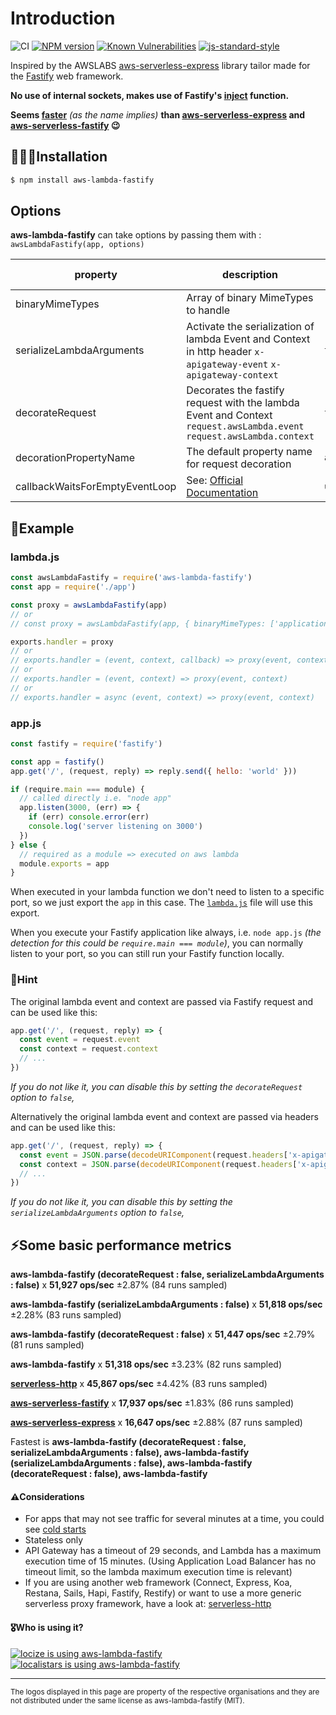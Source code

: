 # Introduction

![CI](https://github.com/fastify/aws-lambda-fastify/workflows/CI/badge.svg)
[![NPM version](https://img.shields.io/npm/v/aws-lambda-fastify.svg?style=flat)](https://www.npmjs.com/package/aws-lambda-fastify)
[![Known Vulnerabilities](https://snyk.io/test/github/fastify/aws-lambda-fastify/badge.svg)](https://snyk.io/test/github/fastify/aws-lambda-fastify)
[![js-standard-style](https://img.shields.io/badge/code%20style-standard-brightgreen.svg?style=flat)](https://standardjs.com/)

Inspired by the AWSLABS [aws-serverless-express](https://github.com/awslabs/aws-serverless-express) library tailor made for the [Fastify](https://www.fastify.io/) web framework.

**No use of internal sockets, makes use of Fastify's [inject](https://www.fastify.io/docs/latest/Testing/#testing-with-http-injection) function.**

**Seems [faster](https://github.com/fastify/aws-lambda-fastify#some-basic-performance-metrics)** *(as the name implies)* **than [aws-serverless-express](https://github.com/awslabs/aws-serverless-express) and [aws-serverless-fastify](https://github.com/benMain/aws-serverless-fastify) 😉**

## 👨🏻‍💻Installation

```bash
$ npm install aws-lambda-fastify
```

## Options

**aws-lambda-fastify** can take options by passing them with : `awsLambdaFastify(app, options)`

| property                       | description                                                                                                                          | default value |
| ------------------------------ | ------------------------------------------------------------------------------------------------------------------------------------ | ------------- |
| binaryMimeTypes                | Array of binary MimeTypes to handle                                                                                                  | `[]`          |
| serializeLambdaArguments       | Activate the serialization of lambda Event and Context in http header `x-apigateway-event` `x-apigateway-context`                    | `true`        |
| decorateRequest       | Decorates the fastify request with the lambda Event and Context `request.awsLambda.event` `request.awsLambda.context`                    | `true`        |
| decorationPropertyName       | The default property name for request decoration                    | `awsLambda`        |
| callbackWaitsForEmptyEventLoop | See: [Official Documentation](https://docs.aws.amazon.com/lambda/latest/dg/nodejs-context.html#nodejs-prog-model-context-properties) | `undefined`   |

## 📖Example

### lambda.js

```js
const awsLambdaFastify = require('aws-lambda-fastify')
const app = require('./app')

const proxy = awsLambdaFastify(app)
// or
// const proxy = awsLambdaFastify(app, { binaryMimeTypes: ['application/octet-stream'], serializeLambdaArguments: false /* default is true */ })

exports.handler = proxy
// or
// exports.handler = (event, context, callback) => proxy(event, context, callback)
// or
// exports.handler = (event, context) => proxy(event, context)
// or
// exports.handler = async (event, context) => proxy(event, context)
```

### app.js

```js
const fastify = require('fastify')

const app = fastify()
app.get('/', (request, reply) => reply.send({ hello: 'world' }))

if (require.main === module) {
  // called directly i.e. "node app"
  app.listen(3000, (err) => {
    if (err) console.error(err)
    console.log('server listening on 3000')
  })
} else {
  // required as a module => executed on aws lambda
  module.exports = app
}
```

When executed in your lambda function we don't need to listen to a specific port,
so we just export the `app` in this case.
The [`lambda.js`](https://github.com/fastify/aws-lambda-fastify#lambdajs) file will use this export.

When you execute your Fastify application like always,
i.e. `node app.js` *(the detection for this could be `require.main === module`)*,
you can normally listen to your port, so you can still run your Fastify function locally.

### 📣Hint

The original lambda event and context are passed via Fastify request and can be used like this:

```js
app.get('/', (request, reply) => {
  const event = request.event
  const context = request.context
  // ...
})
```
*If you do not like it, you can disable this by setting the `decorateRequest` option to `false`,*


Alternatively the original lambda event and context are passed via headers and can be used like this:

```js
app.get('/', (request, reply) => {
  const event = JSON.parse(decodeURIComponent(request.headers['x-apigateway-event']))
  const context = JSON.parse(decodeURIComponent(request.headers['x-apigateway-context']))
  // ...
})
```
*If you do not like it, you can disable this by setting the `serializeLambdaArguments` option to `false`,*

## ⚡️Some basic performance metrics

**aws-lambda-fastify (decorateRequest : false, serializeLambdaArguments : false)** x **51,927 ops/sec** ±2.87% (84 runs sampled)

**aws-lambda-fastify (serializeLambdaArguments : false)** x **51,818 ops/sec** ±2.28% (83 runs sampled)

**aws-lambda-fastify (decorateRequest : false)** x **51,447 ops/sec** ±2.79% (81 runs sampled)

**aws-lambda-fastify** x **51,318 ops/sec** ±3.23% (82 runs sampled)

**[serverless-http](https://github.com/dougmoscrop/serverless-http)** x **45,867 ops/sec** ±4.42% (83 runs sampled)

**[aws-serverless-fastify](https://github.com/benMain/aws-serverless-fastify)** x **17,937 ops/sec** ±1.83% (86 runs sampled)

**[aws-serverless-express](https://github.com/awslabs/aws-serverless-express)** x **16,647 ops/sec** ±2.88% (87 runs sampled)

Fastest is **aws-lambda-fastify (decorateRequest : false, serializeLambdaArguments : false), aws-lambda-fastify (serializeLambdaArguments : false), aws-lambda-fastify (decorateRequest : false), aws-lambda-fastify**

#### ⚠️Considerations

 - For apps that may not see traffic for several minutes at a time, you could see [cold starts](https://aws.amazon.com/blogs/compute/container-reuse-in-lambda/)
 - Stateless only
 - API Gateway has a timeout of 29 seconds, and Lambda has a maximum execution time of 15 minutes. (Using Application Load Balancer has no timeout limit, so the lambda maximum execution time is relevant)
 - If you are using another web framework (Connect, Express, Koa, Restana, Sails, Hapi, Fastify, Restify) or want to use a more generic serverless proxy framework, have a look at: [serverless-http](https://github.com/dougmoscrop/serverless-http)


#### 🎖Who is using it?

<a href="https://locize.com" target="_blank" rel="nofollow">
  <img style="max-height: 80px;" src="https://raw.githubusercontent.com/fastify/aws-lambda-fastify/master/images/logos/locize.png" alt="locize is using aws-lambda-fastify"/>
</a>
<br />
<a href="https://localistars.com" target="_blank" rel="nofollow">
  <img style="max-height: 80px;" src="https://raw.githubusercontent.com/fastify/aws-lambda-fastify/master/images/logos/localistars.png" alt="localistars is using aws-lambda-fastify"/>
</a>

---
<small>The logos displayed in this page are property of the respective organisations and they are
not distributed under the same license as aws-lambda-fastify (MIT).</small>